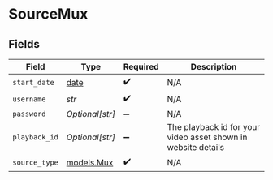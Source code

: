 # SourceMux


## Fields

| Field                                                                | Type                                                                 | Required                                                             | Description                                                          |
| -------------------------------------------------------------------- | -------------------------------------------------------------------- | -------------------------------------------------------------------- | -------------------------------------------------------------------- |
| `start_date`                                                         | [date](https://docs.python.org/3/library/datetime.html#date-objects) | :heavy_check_mark:                                                   | N/A                                                                  |
| `username`                                                           | *str*                                                                | :heavy_check_mark:                                                   | N/A                                                                  |
| `password`                                                           | *Optional[str]*                                                      | :heavy_minus_sign:                                                   | N/A                                                                  |
| `playback_id`                                                        | *Optional[str]*                                                      | :heavy_minus_sign:                                                   | The playback id for your video asset shown in website details        |
| `source_type`                                                        | [models.Mux](../models/mux.md)                                       | :heavy_check_mark:                                                   | N/A                                                                  |